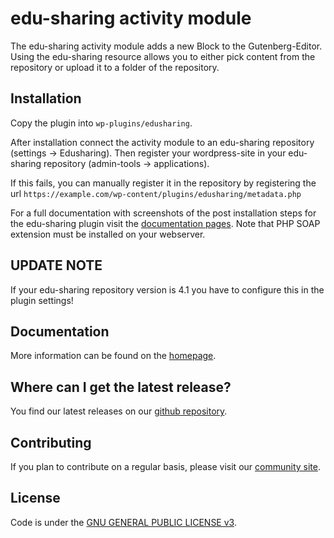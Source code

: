 edu-sharing activity module
===========================

The edu-sharing activity module adds a new Block to the Gutenberg-Editor. 
Using the edu-sharing resource allows you to either pick content from the repository or upload it to a folder of the repository. 

Installation
------------

Copy the plugin into `wp-plugins/edusharing`.

After installation connect the activity module to an edu-sharing repository (settings -> Edusharing).
Then register your wordpress-site in your edu-sharing repository (admin-tools -> applications).

If this fails, you can manually register it in the repository by registering the url `https://example.com/wp-content/plugins/edusharing/metadata.php`

For a full documentation with screenshots of the post installation steps for the edu-sharing plugin visit the [documentation pages](http://docs.edu-sharing.com/confluence/edp/en).
Note that PHP SOAP extension must be installed on your webserver.

UPDATE NOTE
------------

If your edu-sharing repository version is 4.1 you have to configure this in the plugin settings!

Documentation
-------------

More information can be found on the [homepage](http://www.edu-sharing.com).

Where can I get the latest release?
-----------------------------------

You find our latest releases on our [github repository](https://github.com/edu-sharing).

Contributing
------------

If you plan to contribute on a regular basis, please visit our [community site](http://edu-sharing-network.org/?lang=en).

License
-------
Code is under the [GNU GENERAL PUBLIC LICENSE v3](./LICENSE).
